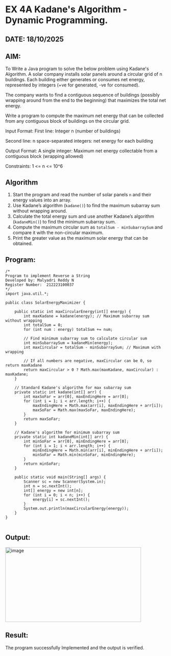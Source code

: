 
# EX 4A Kadane's Algorithm - Dynamic Programming. 
## DATE: 18/10/2025
## AIM:
To Write a Java program to solve the below problem using Kadane's Algorithm.
A solar company installs solar panels around a circular grid of n buildings. Each building either generates or consumes net energy, represented by integers (+ve for generated, -ve for consumed).

The company wants to find a contiguous sequence of buildings (possibly wrapping around from the end to the beginning) that maximizes the total net energy.

Write a program to compute the maximum net energy that can be collected from any contiguous block of buildings on the circular grid.

Input Format:
First line: Integer n (number of buildings)

Second line: n space-separated integers: net energy for each building

Output Format:
A single integer: Maximum net energy collectable from a contiguous block (wrapping allowed)

Constraints:
1 <= n <= 10^6
## Algorithm

1. Start the program and read the number of solar panels `n` and their energy values into an array.
2. Use Kadane’s algorithm (`kadane()`) to find the maximum subarray sum without wrapping around.
3. Calculate the total energy sum and use another Kadane’s algorithm (`kadaneMin()`) to find the minimum subarray sum.
4. Compute the maximum circular sum as `totalSum - minSubarraySum` and compare it with the non-circular maximum.
5. Print the greater value as the maximum solar energy that can be obtained.

## Program:
```
/*
Program to implement Reverse a String
Developed by: Malyadri Reddy N
Register Number:  212223100037
*/
import java.util.*;

public class SolarEnergyMaximizer {

    public static int maxCircularEnergy(int[] energy) {
        int maxKadane = kadane(energy); // Maximum subarray sum without wrapping
        int totalSum = 0;
        for (int num : energy) totalSum += num;

        // Find minimum subarray sum to calculate circular sum
        int minSubarraySum = kadaneMin(energy);
        int maxCircular = totalSum - minSubarraySum; // Maximum with wrapping

        // If all numbers are negative, maxCircular can be 0, so return maxKadane
        return maxCircular > 0 ? Math.max(maxKadane, maxCircular) : maxKadane;
    }

    // Standard Kadane's algorithm for max subarray sum
    private static int kadane(int[] arr) {
        int maxSoFar = arr[0], maxEndingHere = arr[0];
        for (int i = 1; i < arr.length; i++) {
            maxEndingHere = Math.max(arr[i], maxEndingHere + arr[i]);
            maxSoFar = Math.max(maxSoFar, maxEndingHere);
        }
        return maxSoFar;
    }

    // Kadane's algorithm for minimum subarray sum
    private static int kadaneMin(int[] arr) {
        int minSoFar = arr[0], minEndingHere = arr[0];
        for (int i = 1; i < arr.length; i++) {
            minEndingHere = Math.min(arr[i], minEndingHere + arr[i]);
            minSoFar = Math.min(minSoFar, minEndingHere);
        }
        return minSoFar;
    }

    public static void main(String[] args) {
        Scanner sc = new Scanner(System.in);
        int n = sc.nextInt();
        int[] energy = new int[n];
        for (int i = 0; i < n; i++) {
            energy[i] = sc.nextInt();
        }
        System.out.println(maxCircularEnergy(energy));
    }
}


```

## Output:

<img width="425" height="234" alt="image" src="https://github.com/user-attachments/assets/22686834-fd7b-40ef-9110-e145238df6aa" />


## Result:
The program successfully Implemented and the output is verified. 
